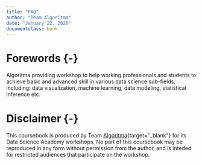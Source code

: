 ```yaml
--- 
title: "FAQ"
author: "Team Algoritma"
date: "January 22, 2020"
documentclass: book
---
```


# Forewords {-}

Algoritma providing workshop to help working professionals and students to achieve basic and advanced skill in various data science sub-fields, including: data visualization, machine learning, data modeling, statistical inference etc.

# Disclaimer {-}

This coursebook is produced by Team [Algoritma](algorit.ma){target="_blank"} for its Data Science Academy workshops. No part of this coursebook may be reproduced in any form without permission from the author, and is inteded for restricted audiences that participate on the workshop. 
